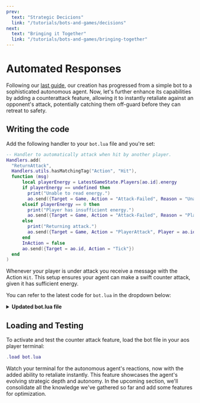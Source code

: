 ```yaml
---
prev:
  text: "Strategic Decicions"
  link: "/tutorials/bots-and-games/decisions"
next:
  text: "Bringing it Together"
  link: "/tutorials/bots-and-games/bringing-together"
---
```


# Automated Responses

Following our [last guide](decisions), our creation has progressed from a simple bot to a sophisticated autonomous agent. Now, let's further enhance its capabilities by adding a counterattack feature, allowing it to instantly retaliate against an opponent's attack, potentially catching them off-guard before they can retreat to safety.

## Writing the code

Add the following handler to your `bot.lua` file and you're set:

```lua
-- Handler to automatically attack when hit by another player.
Handlers.add(
  "ReturnAttack",
  Handlers.utils.hasMatchingTag("Action", "Hit"),
  function (msg)
      local playerEnergy = LatestGameState.Players[ao.id].energy
      if playerEnergy == undefined then
        print("Unable to read energy.")
        ao.send({Target = Game, Action = "Attack-Failed", Reason = "Unable to read energy."})
      elseif playerEnergy == 0 then
        print("Player has insufficient energy.")
        ao.send({Target = Game, Action = "Attack-Failed", Reason = "Player has no energy."})
      else
        print("Returning attack.")
        ao.send({Target = Game, Action = "PlayerAttack", Player = ao.id, AttackEnergy = tostring(playerEnergy)})
      end
      InAction = false
      ao.send({Target = ao.id, Action = "Tick"})
  end
)
```

Whenever your player is under attack you receive a message with the Action `Hit`. This setup ensures your agent can make a swift counter attack, given it has sufficient energy.

You can refer to the latest code for `bot.lua` in the dropdown below:

<details>
  <summary><strong>Updated bot.lua file</strong></summary>

```lua
LatestGameState = LatestGameState or nil

function inRange(x1, y1, x2, y2, range)
    return math.abs(x1 - x2) <= range and math.abs(y1 - y2) <= range
end

function decideNextAction()
  local player = LatestGameState.Players[ao.id]
  local targetInRange = false

  for target, state in pairs(LatestGameState.Players) do
      if target ~= ao.id and inRange(player.x, player.y, state.x, state.y, 1) then
          targetInRange = true
          break
      end
  end

  if player.energy > 5 and targetInRange then
    print("Player in range. Attacking.")
    ao.send({Target = Game, Action = "PlayerAttack", Player = ao.id, AttackEnergy = tostring(player.energy)})
  else
    print("No player in range or insufficient energy. Moving randomly.")
    local directionMap = {"Up", "Down", "Left", "Right", "UpRight", "UpLeft", "DownRight", "DownLeft"}
    local randomIndex = math.random(#directionMap)
    ao.send({Target = Game, Action = "PlayerMove", Player = ao.id, Direction = directionMap[randomIndex]})
  end
end

Handlers.add(
"HandleAnnouncements",
Handlers.utils.hasMatchingTag("Action", "Announcement"),
function (msg)
  ao.send({Target = Game, Action = "GetGameState"})
  print(msg.Event .. ": " .. msg.Data)
end
)

Handlers.add(
"UpdateGameState",
Handlers.utils.hasMatchingTag("Action", "GameState"),
function (msg)
  local json = require("json")
  LatestGameState = json.decode(msg.Data)
  ao.send({Target = ao.id, Action = "UpdatedGameState"})
end
)

Handlers.add(
"decideNextAction",
Handlers.utils.hasMatchingTag("Action", "UpdatedGameState"),
function ()
  if LatestGameState.GameMode ~= "Playing" then
    return
  end
  print("Deciding next action.")
  decideNextAction()
end
)

Handlers.add(
"ReturnAttack",
Handlers.utils.hasMatchingTag("Action", "Hit"),
function (msg)
    local playerEnergy = LatestGameState.Players[ao.id].energy
    if playerEnergy == undefined then
      print("Unable to read energy.")
      ao.send({Target = Game, Action = "Attack-Failed", Reason = "Unable to read energy."})
    elseif playerEnergy == 0 then
      print("Player has insufficient energy.")
      ao.send({Target = Game, Action = "Attack-Failed", Reason = "Player has no energy."})
    else
      print("Returning attack.")
      ao.send({Target = Game, Action = "PlayerAttack", Player = ao.id, AttackEnergy = tostring(playerEnergy)})
    end
    InAction = false
    ao.send({Target = ao.id, Action = "Tick"})
end
)
```

</details>

## Loading and Testing

To activate and test the counter attack feature, load the bot file in your aos player terminal:

```lua
.load bot.lua
```

Watch your terminal for the autonomous agent's reactions, now with the added ability to retaliate instantly. This feature showcases the agent's evolving strategic depth and autonomy. In the upcoming section, we'll consolidate all the knowledge we've gathered so far and add some features for optimization.
